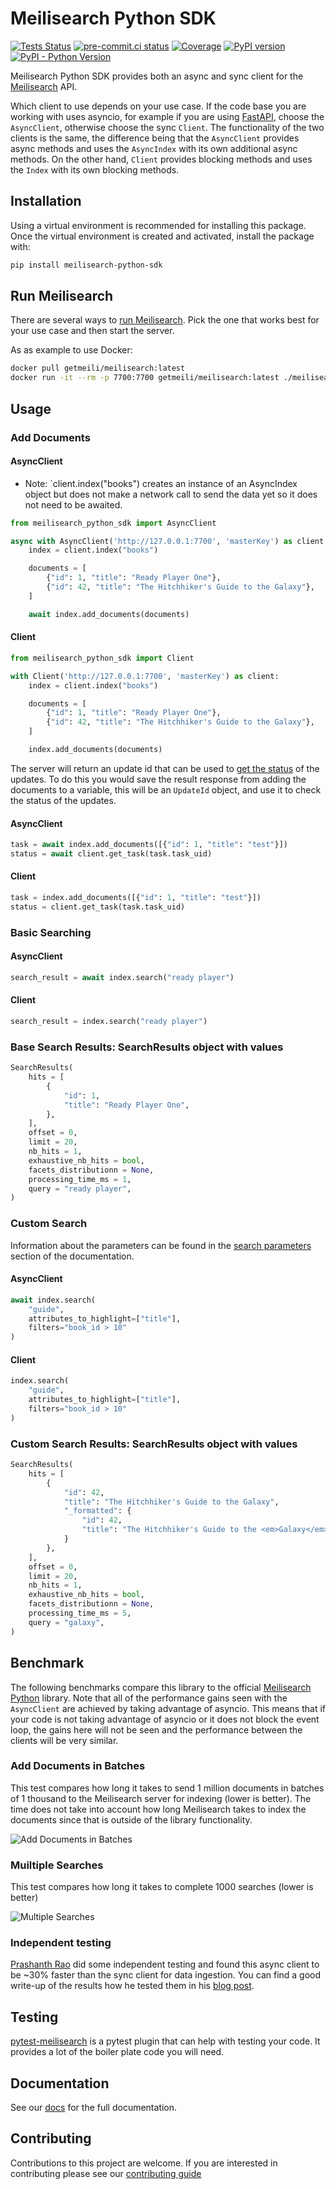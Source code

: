 # Meilisearch Python SDK

[![Tests Status](https://github.com/sanders41/meilisearch-python-sdk/actions/workflows/testing.yml/badge.svg?branch=main&event=push)](https://github.com/sanders41/meilisearch-python-sdk/actions?query=workflow%3ATesting+branch%3Amain+event%3Apush)
[![pre-commit.ci status](https://results.pre-commit.ci/badge/github/sanders41/meilisearch-python-sdk/main.svg)](https://results.pre-commit.ci/latest/github/sanders41/meilisearch-python-sdk/main)
[![Coverage](https://codecov.io/github/sanders41/meilisearch-python-sdk/coverage.svg?branch=main)](https://codecov.io/gh/sanders41/meilisearch-python-sdk)
[![PyPI version](https://badge.fury.io/py/meilisearch-python-sdk.svg)](https://badge.fury.io/py/meilisearch-python-sdk)
[![PyPI - Python Version](https://img.shields.io/pypi/pyversions/meilisearch-python-sdk?color=5cc141)](https://github.com/sanders41/meilisearch-python-sdk)

Meilisearch Python SDK provides both an async and sync client for the
[Meilisearch](https://github.com/meilisearch/meilisearch) API.

Which client to use depends on your use case. If the code base you are working with uses asyncio,
for example if you are using [FastAPI](https://fastapi.tiangolo.com/), choose the `AsyncClient`,
otherwise choose the sync `Client`. The functionality of the two clients is the same, the difference
being that the `AsyncClient` provides async methods and uses the `AsyncIndex` with its own
additional async methods. On the other hand, `Client` provides blocking methods and uses the `Index`
with its own blocking methods.

## Installation

Using a virtual environment is recommended for installing this package. Once the virtual
environment is created and activated, install the package with:

```sh
pip install meilisearch-python-sdk
```

## Run Meilisearch

There are several ways to
[run Meilisearch](https://www.meilisearch.com/docs/learn/getting_started/installation).
Pick the one that works best for your use case and then start the server.

As as example to use Docker:

```sh
docker pull getmeili/meilisearch:latest
docker run -it --rm -p 7700:7700 getmeili/meilisearch:latest ./meilisearch --master-key=masterKey
```

## Usage

### Add Documents

#### AsyncClient

- Note: `client.index("books") creates an instance of an AsyncIndex object but does not make a
  network call to send the data yet so it does not need to be awaited.

```py
from meilisearch_python_sdk import AsyncClient

async with AsyncClient('http://127.0.0.1:7700', 'masterKey') as client:
    index = client.index("books")

    documents = [
        {"id": 1, "title": "Ready Player One"},
        {"id": 42, "title": "The Hitchhiker's Guide to the Galaxy"},
    ]

    await index.add_documents(documents)
```

#### Client

```py
from meilisearch_python_sdk import Client

with Client('http://127.0.0.1:7700', 'masterKey') as client:
    index = client.index("books")

    documents = [
        {"id": 1, "title": "Ready Player One"},
        {"id": 42, "title": "The Hitchhiker's Guide to the Galaxy"},
    ]

    index.add_documents(documents)
```

The server will return an update id that can be used to
[get the status](https://www.meilisearch.com/docs/reference/api/tasks#status)
of the updates. To do this you would save the result response from adding the documents to a
variable, this will be an `UpdateId` object, and use it to check the status of the updates.

#### AsyncClient

```py
task = await index.add_documents([{"id": 1, "title": "test"}])
status = await client.get_task(task.task_uid)
```

#### Client

```py
task = index.add_documents([{"id": 1, "title": "test"}])
status = client.get_task(task.task_uid)
```

### Basic Searching

#### AsyncClient

```py
search_result = await index.search("ready player")
```

#### Client

```py
search_result = index.search("ready player")
```

### Base Search Results: SearchResults object with values

```py
SearchResults(
    hits = [
        {
            "id": 1,
            "title": "Ready Player One",
        },
    ],
    offset = 0,
    limit = 20,
    nb_hits = 1,
    exhaustive_nb_hits = bool,
    facets_distributionn = None,
    processing_time_ms = 1,
    query = "ready player",
)
```

### Custom Search

Information about the parameters can be found in the
[search parameters](https://docs.meilisearch.com/reference/features/search_parameters.html) section
of the documentation.

#### AsyncClient

```py
await index.search(
    "guide",
    attributes_to_highlight=["title"],
    filters="book_id > 10"
)
```

#### Client

```py
index.search(
    "guide",
    attributes_to_highlight=["title"],
    filters="book_id > 10"
)
```

### Custom Search Results: SearchResults object with values

```py
SearchResults(
    hits = [
        {
            "id": 42,
            "title": "The Hitchhiker's Guide to the Galaxy",
            "_formatted": {
                "id": 42,
                "title": "The Hitchhiker's Guide to the <em>Galaxy</em>"
            }
        },
    ],
    offset = 0,
    limit = 20,
    nb_hits = 1,
    exhaustive_nb_hits = bool,
    facets_distributionn = None,
    processing_time_ms = 5,
    query = "galaxy",
)
```

## Benchmark

The following benchmarks compare this library to the official
[Meilisearch Python](https://github.com/meilisearch/meilisearch-python) library. Note that all
of the performance gains seen with the `AsyncClient` are achieved by taking advantage of asyncio.
This means that if your code is not taking advantage of asyncio or it does not block the event loop,
the gains here will not be seen and the performance between the clients will be very similar.

### Add Documents in Batches

This test compares how long it takes to send 1 million documents in batches of 1 thousand to the
Meilisearch server for indexing (lower is better). The time does not take into account how long
Meilisearch takes to index the documents since that is outside of the library functionality.

![Add Documents in Batches](https://raw.githubusercontent.com/sanders41/meilisearch-python-sdk/main/assets/add_in_batches.png)

### Muiltiple Searches

This test compares how long it takes to complete 1000 searches (lower is better)

![Multiple Searches](https://raw.githubusercontent.com/sanders41/meilisearch-python-sdk/main/assets/searches.png)

### Independent testing

[Prashanth Rao](https://github.com/prrao87) did some independent testing and found this async client
to be ~30% faster than the sync client for data ingestion. You can find a good write-up of the
results how he tested them in his [blog post](https://thedataquarry.com/posts/meilisearch-async/).

## Testing

[pytest-meilisearch](https://github.com/sanders41/pytest-meilisearch) is a pytest plugin that can
help with testing your code. It provides a lot of the boiler plate code you will need.

## Documentation

See our [docs](https://meilisearch-python-sdk.paulsanders.dev) for the full documentation.

## Contributing

Contributions to this project are welcome. If you are interested in contributing please see our
[contributing guide](CONTRIBUTING.md)
